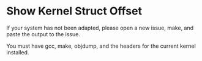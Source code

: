 # Show Kernel Struct Offset

If your system has not been adapted, please open a new issue, make, and paste the output to the issue.

You must have gcc, make, objdump, and the headers for the current kernel installed.
